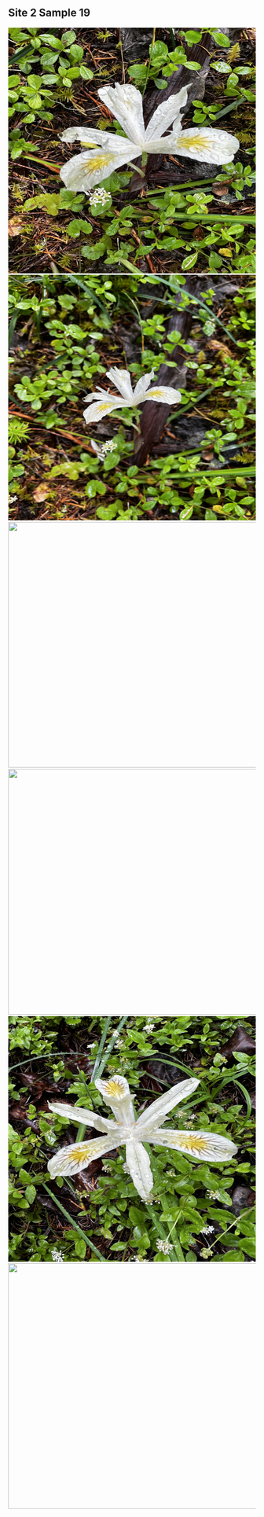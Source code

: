 ## Site 2 Sample 19

<img src="https://github.com/ricardoi/PNWv/blob/main/figures/s2/rs19/IMG_2456.jpeg" width="700" height="500">
<img src="https://github.com/ricardoi/PNWv/blob/main/figures/s2/rs19/IMG_2457.jpeg" width="700" height="500">
<img src="https://github.com/ricardoi/PNWv/blob/main/figures/s2/rs19/IMG_2458.jpeg" width="700" height="500">
<img src="https://github.com/ricardoi/PNWv/blob/main/figures/s2/rs19/IMG_2459.jpeg" width="700" height="500">
<img src="https://github.com/ricardoi/PNWv/blob/main/figures/s2/rs19/IMG_2460.jpeg" width="700" height="500">
<img src="https://github.com/ricardoi/PNWv/blob/main/figures/s2/rs19/IMG_2462.jpeg" width="700" height="500">
